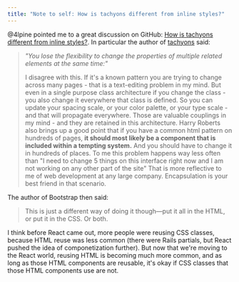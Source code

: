 ```yaml
---
title: "Note to self: How is tachyons different from inline styles?"
---
```


@4lpine pointed me to a great discussion on GitHub: [How is tachyons different from inline styles?](https://github.com/tachyons-css/tachyons/issues/12#issuecomment-59828967). In particular the author of [tachyons](http://tachyons.io/) said:

> *"You lose the flexibility to change the properties of multiple related elements at the same time:"*
>
> I disagree with this. If it's a known pattern you are trying to change across many pages - that is a text-editing problem in my mind. But even in a single purpose class architecture if you change the class - you also change it everywhere that class is defined. So you can update your spacing scale, or your color palette, or your type scale - and that will propagate everywhere. Those are valuable couplings in my mind - and they are retained in this architecture. Harry Roberts also brings up a good point that if you have a common html pattern on hundreds of pages, **it should most likely be a component that is included within a tempting system.** And you should have to change it in hundreds of places. To me this problem happens way less often than "I need to change 5 things on this interface right now and I am not working on any other part of the site" That is more reflective to me of web development at any large company. Encapsulation is your best friend in that scenario.

The author of Bootstrap then said:

> This is just a different way of doing it though—put it all in the HTML, or put it in the CSS. Or both.

I think before React came out, more people were reusing CSS classes, because HTML reuse was less common (there were Rails partials, but React pushed the idea of componetization further). But now that we're moving to the React world, reusing HTML is becoming much more common, and as long as those HTML components are reusable, it's okay if CSS classes that those HTML components use are not.
